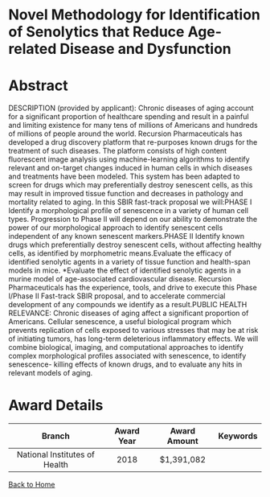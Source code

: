 
Novel Methodology for Identification of Senolytics that Reduce Age-related Disease and Dysfunction
==================================================================================================

# Abstract


DESCRIPTION (provided by applicant): Chronic diseases of aging account for a significant proportion of healthcare spending and result in a painful and limiting existence for many tens of millions of Americans and hundreds of millions of people around the world. Recursion Pharmaceuticals has developed a drug discovery platform that re-purposes known drugs for the treatment of such diseases. The platform consists of high content fluorescent image analysis using machine-learning algorithms to identify relevant and on-target changes induced in human cells in which diseases and treatments have been modeled. This system has been adapted to screen for drugs which may preferentially destroy senescent cells, as this may result in improved tissue function and decreases in pathology and mortality related to aging. In this SBIR fast-track proposal we will:PHASE I Identify a morphological profile of senescence in a variety of human cell types. Progression to Phase II will depend on our ability to demonstrate the power of our morphological approach to identify senescent cells independent of any known senescent markers.PHASE II Identify known drugs which preferentially destroy senescent cells, without affecting healthy cells, as identified by morphometric means.Evaluate the efficacy of identified senolytic agents in a variety of tissue function and health-span models in mice. *Evaluate the effect of identified senolytic agents in a murine model of age-associated cardiovascular disease. Recursion Pharmaceuticals has the experience, tools, and drive to execute this Phase I/Phase II Fast-track SBIR proposal, and to accelerate commercial development of any compounds we identify as a result.PUBLIC HEALTH RELEVANCE: Chronic diseases of aging affect a significant proportion of Americans. Cellular senescence, a useful biological program which prevents replication of cells exposed to various stresses that may be at risk of initiating tumors, has long-term deleterious inflammatory effects. We will combine biological, imaging, and computational approaches to identify complex morphological profiles associated with senescence, to identify senescence- killing effects of known drugs, and to evaluate any hits in relevant models of aging.  

# Award Details

|Branch|Award Year|Award Amount|Keywords|
| :---: | :---: | :---: | :---: |
|National Institutes of Health|2018|$1,391,082||
  
  


[Back to Home](https://github.com/chrischow/dod_sbir_awards/JH/#2489)